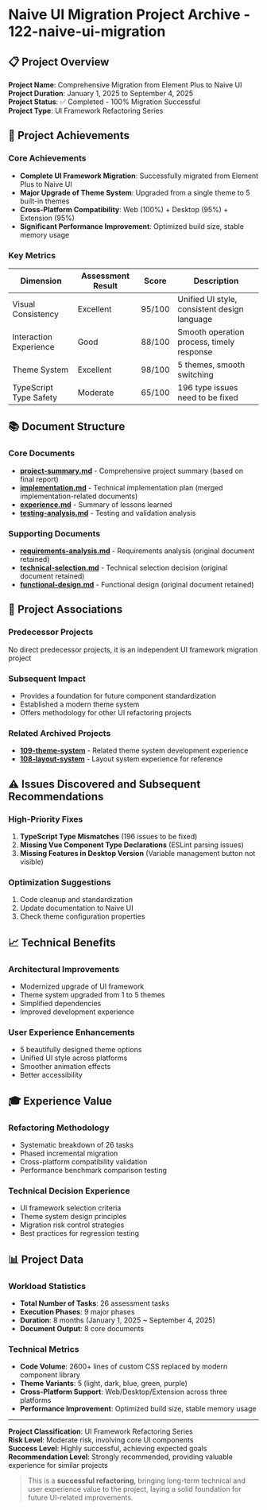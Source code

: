 # Naive UI Migration Project Archive - 122-naive-ui-migration

## 📋 Project Overview

**Project Name**: Comprehensive Migration from Element Plus to Naive UI  
**Project Duration**: January 1, 2025 to September 4, 2025  
**Project Status**: ✅ Completed - 100% Migration Successful  
**Project Type**: UI Framework Refactoring Series

## 🎯 Project Achievements

### Core Achievements
- **Complete UI Framework Migration**: Successfully migrated from Element Plus to Naive UI
- **Major Upgrade of Theme System**: Upgraded from a single theme to 5 built-in themes
- **Cross-Platform Compatibility**: Web (100%) + Desktop (95%) + Extension (95%)
- **Significant Performance Improvement**: Optimized build size, stable memory usage

### Key Metrics
| Dimension         | Assessment Result | Score | Description                          |
|-------------------|-------------------|-------|--------------------------------------|
| Visual Consistency | Excellent         | 95/100| Unified UI style, consistent design language |
| Interaction Experience | Good          | 88/100| Smooth operation process, timely response |
| Theme System      | Excellent         | 98/100| 5 themes, smooth switching           |
| TypeScript Type Safety | Moderate      | 65/100| 196 type issues need to be fixed     |

## 📚 Document Structure

### Core Documents
- **[project-summary.md](./project-summary.md)** - Comprehensive project summary (based on final report)
- **[implementation.md](./implementation.md)** - Technical implementation plan (merged implementation-related documents)
- **[experience.md](./experience.md)** - Summary of lessons learned
- **[testing-analysis.md](./testing-analysis.md)** - Testing and validation analysis

### Supporting Documents
- **[requirements-analysis.md](./requirements-analysis.md)** - Requirements analysis (original document retained)
- **[technical-selection.md](./technical-selection.md)** - Technical selection decision (original document retained)
- **[functional-design.md](./functional-design.md)** - Functional design (original document retained)

## 🔗 Project Associations

### Predecessor Projects
No direct predecessor projects, it is an independent UI framework migration project

### Subsequent Impact
- Provides a foundation for future component standardization
- Established a modern theme system
- Offers methodology for other UI refactoring projects

### Related Archived Projects
- **[109-theme-system](../109-theme-system/)** - Related theme system development experience
- **[108-layout-system](../108-layout-system/)** - Layout system experience for reference

## ⚠️ Issues Discovered and Subsequent Recommendations

### High-Priority Fixes
1. **TypeScript Type Mismatches** (196 issues to be fixed)
2. **Missing Vue Component Type Declarations** (ESLint parsing issues)
3. **Missing Features in Desktop Version** (Variable management button not visible)

### Optimization Suggestions
1. Code cleanup and standardization
2. Update documentation to Naive UI
3. Check theme configuration properties

## 📈 Technical Benefits

### Architectural Improvements
- Modernized upgrade of UI framework
- Theme system upgraded from 1 to 5 themes
- Simplified dependencies
- Improved development experience

### User Experience Enhancements
- 5 beautifully designed theme options
- Unified UI style across platforms
- Smoother animation effects
- Better accessibility

## 🎓 Experience Value

### Refactoring Methodology
- Systematic breakdown of 26 tasks
- Phased incremental migration
- Cross-platform compatibility validation
- Performance benchmark comparison testing

### Technical Decision Experience
- UI framework selection criteria
- Theme system design principles
- Migration risk control strategies
- Best practices for regression testing

## 📊 Project Data

### Workload Statistics
- **Total Number of Tasks**: 26 assessment tasks
- **Execution Phases**: 9 major phases
- **Duration**: 8 months (January 1, 2025 ~ September 4, 2025)
- **Document Output**: 8 core documents

### Technical Metrics
- **Code Volume**: 2600+ lines of custom CSS replaced by modern component library
- **Theme Variants**: 5 (light, dark, blue, green, purple)
- **Cross-Platform Support**: Web/Desktop/Extension across three platforms
- **Performance Improvement**: Optimized build size, stable memory usage

---

**Project Classification**: UI Framework Refactoring Series  
**Risk Level**: Moderate risk, involving core UI components  
**Success Level**: Highly successful, achieving expected goals  
**Recommendation Level**: Strongly recommended, providing valuable experience for similar projects

> This is a **successful refactoring**, bringing long-term technical and user experience value to the project, laying a solid foundation for future UI-related improvements.
